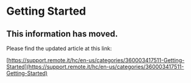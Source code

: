 # Getting Started

## This information has moved.

Please find the updated article at this link:

[https://support.remote.it/hc/en-us/categories/360003417511-Getting-Started](https://support.remote.it/hc/en-us/categories/360003417511-Getting-Started)

